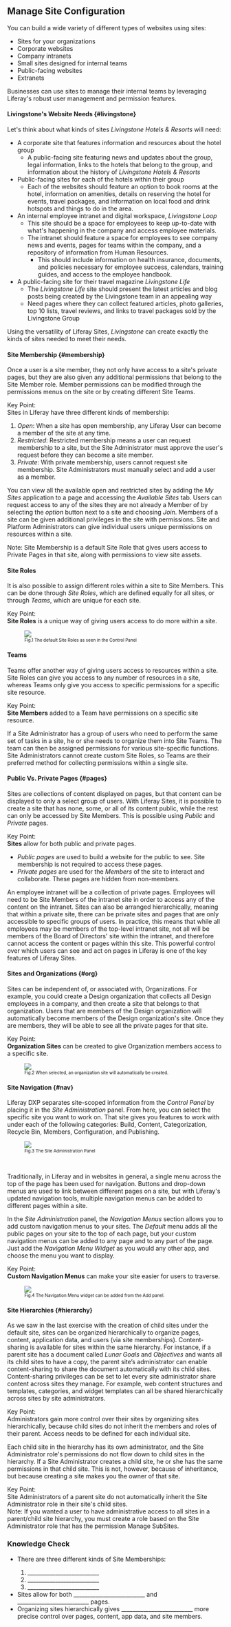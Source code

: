 ## Manage Site Configuration

You can build a wide variety of different types of websites using sites:
- Sites for your organizations
- Corporate websites
- Company intranets
- Small sites designed for internal teams
- Public-facing websites
- Extranets

Businesses can use sites to manage their internal teams by leveraging Liferay's robust user management and permission features.

#### Livingstone's Website Needs {#livingstone}

Let's think about what kinds of sites _Livingstone Hotels & Resorts_ will need:

* A corporate site that features information and resources about the hotel group
	- A public-facing site featuring news and updates about the group, legal information, links to the hotels that belong to the group, and information about the history of _Livingstone Hotels & Resorts_
* Public-facing sites for each of the hotels within their group
	- Each of the websites should feature an option to book rooms at the hotel, information on amenities, details on reserving the hotel for events, travel packages, and information on local food and drink hotspots and things to do in the area.
* An internal employee intranet and digital workspace, _Livingstone Loop_
	- This site should be a space for employees to keep up-to-date with what's happening in the company and access employee materials.
	- The intranet should feature a space for employees to see company news and events, pages for teams within the company, and a repository of information from Human Resources.
		* This should include information on health insurance, documents, and policies necessary for employee success, calendars, training guides, and access to the employee handbook.
* A public-facing site for their travel magazine _Livingstone Life_
	- The _Livingstone Life_ site should present the latest articles and blog posts being created by the Livingstone team in an appealing way
	- Need pages where they can collect featured articles, photo galleries, top 10 lists, travel reviews, and links to travel packages sold by the Livingstone Group

Using the versatility of Liferay Sites, _Livingstone_ can create exactly the kinds of sites needed to meet their needs.

#### Site Membership {#membership}

Once a user is a site member, they not only have access to a site's private pages, but they are also given any additional permissions that belong to the Site Member role. Member permissions can be modified through the permissions menus on the site or by creating different Site Teams.

<div class="key-point">
Key Point: <br />
Sites in Liferay have three different kinds of membership:
<ol>
  <li><i>Open</i>: When a site has open membership, any Liferay User can become a member of the site at any time.</li>
  <li><i>Restricted</i>: Restricted membership means a user can request membership to a site, but the Site Administrator must approve the user's request before they can become a site member.</li>
  <li><i>Private</i>: With private membership, users cannot request site membership. Site Administrators must manually select and add a user as a member.</li>
</ol>
</div>

You can view all the available open and restricted sites by adding the _My Sites_ application to a page and accessing the _Available Sites_ tab. Users can request access to any of the sites they are not already a Member of by selecting the _option_ button next to a site and choosing _Join_. Members of a site can be given additional privileges in the site with permissions. Site and Platform Administrators can give individual users unique permissions on resources within a site.

<div class="note">
Note: Site Membership is a default Site Role that gives users access to Private Pages in that site, along with permissions to view site assets.
</div>

#### Site Roles

It is also possible to assign different roles within a site to Site Members. This can be done through _Site Roles_, which are defined equally for all sites, or through _Teams_, which are unique for each site.

<div class="key-point">
Key Point: <br />
<b>Site Roles</b> is a unique way of giving users access to do more within a site.
</div>

<figure>
	<img src="../images/lecture-images/site-roles.png" style="max-height:100%" />
	<figcaption style="font-size: x-small">Fig.1 The default Site Roles as seen in the Control Panel</figcaption>
</figure>

#### Teams

Teams offer another way of giving users access to resources within a site. Site Roles can give you access to any number of resources in a site, whereas Teams only give you access to specific permissions for a specific site resource.

<div class="key-point">
Key Point: <br />
<b>Site Members</b> added to a Team have permissions on a specific site resource.
</div>

If a Site Administrator has a group of users who need to perform the same set of tasks in a site, he or she needs to organize them into Site Teams. The team can then be assigned permissions for various site-specific functions. Site Administrators cannot create custom Site Roles, so Teams are their preferred method for collecting permissions within a single site.

#### Public Vs. Private Pages {#pages}

Sites are collections of content displayed on pages, but that content can be displayed to only a select group of users. With Liferay Sites, it is possible to create a site that has none, some, or all of its content public, while the rest can only be accessed by Site Members. This is possible using _Public_ and _Private_ pages.

<div class="key-point">
Key Point: <br />
<b>Sites</b> allow for both public and private pages.
</div>

* _Public pages_ are used to build a website for the public to see. Site membership is not required to access these pages.
* _Private pages_ are used for the _Members_ of the site to interact and collaborate. These pages are hidden from non-members.

An employee intranet will be a collection of private pages. Employees will need to be Site Members of the intranet site in order to access any of the content on the intranet. Sites can also be arranged hierarchically, meaning that within a private site, there can be private sites and pages that are only accessible to specific groups of users. In practice, this means that while all employees may be members of the top-level intranet site, not all will be members of the Board of Directors' site within the intranet, and therefore cannot access the content or pages within this site. This powerful control over which users can see and act on pages in Liferay is one of the key features of Liferay Sites.

#### Sites and Organizations {#org}

Sites can be independent of, or associated with, Organizations. For example, you could create a Design organization that collects all Design employees in a company, and then create a site that belongs to that organization. Users that are members of the Design organization will automatically become members of the Design organization's site. Once they are members, they will be able to see all the private pages for that site.

<div class="key-point">
Key Point: <br />
<b>Organization Sites</b> can be created to give Organization members access to a specific site.
</div>

<figure>
	<img src="../images/lecture-images/org-site.png" style="max-height:100%" />
	<figcaption style="font-size: x-small">Fig.2 When selected, an organization site will automatically be created.</figcaption>
</figure>

#### Site Navigation {#nav}

Liferay DXP separates site-scoped information from the _Control Panel_ by placing it in the _Site Administration_ panel. From here, you can select the specific site you want to work on. That site gives you features to work with under each of the following categories: Build, Content, Categorization, Recycle Bin, Members, Configuration, and Publishing.

<figure>
	<img src="../images/lecture-images/site-administration-panel.png" style="max-height:30%" />
	<figcaption style="font-size: x-small">Fig.3 The Site Administration Panel</figcaption>
</figure>

<br />

Traditionally, in Liferay and in websites in general, a single menu across the top of the page has been used for navigation. Buttons and drop-down menus are used to link between different pages on a site, but with Liferay's updated navigation tools, multiple navigation menus can be added to different pages within a site.

In the _Site Administration_ panel, the _Navigation Menus_ section allows you to add custom navigation menus to your sites. The _Default_ menu adds all the public pages on your site to the top of each page, but your custom navigation menus can be added to any page and to any part of the page. Just add the _Navigation Menu Widget_ as you would any other app, and choose the menu you want to display.

<div class="key-point">
Key Point: <br />
<b>Custom Navigation Menus</b> can make your site easier for users to traverse.
</div>

<figure>
	<img src="../images/lecture-images/nav.png" style="max-height:25%" />
	<figcaption style="font-size: x-small">Fig.4 The Navigation Menu widget can be added from the Add panel.</figcaption>
</figure>

#### Site Hierarchies {#hierarchy}

As we saw in the last exercise with the creation of child sites under the default site, sites can be organized hierarchically to organize pages, content, application data, and users (via site memberships). Content-sharing is available for sites within the same hierarchy. For instance, if a parent site has a document called _Lunar Goals_ and _Objectives_ and wants all its child sites to have a copy, the parent site’s administrator can enable content-sharing to share the document automatically with its child sites. Content-sharing privileges can be set to let every site administrator share content across sites they manage. For example, web content structures and templates, categories, and widget templates can all be shared hierarchically across sites by site administrators.

<div class="key-point">
Key Point: <br />
Administrators gain more control over their sites by organizing sites hierarchically, because child sites do not inherit the members and roles of their parent. Access needs to be defined for each individual site.
</div>

Each child site in the hierarchy has its own administrator, and the Site Administrator role's permissions do not flow down to child sites in the hierarchy. If a Site Administrator creates a child site, he or she has the same permissions in that child site. This is not, however, because of inheritance, but because creating a site makes you the owner of that site.

<div class="key-point">
Key Point: <br />
Site Administrators of a parent site do not automatically inherit the Site Administrator role in their site's child sites.
</div>

<div class="note">
Note: If you wanted a user to have administrative access to all sites in a parent/child site hierarchy, you must create a role based on the Site Administrator role that has the permission Manage SubSites.
</div>

<div class="summary">
<h3>Knowledge Check</h3>
<ul>
  <li>There are three different kinds of Site Memberships:</li>
  <ol>
    <li>__________________________</li>
    <li>__________________________</li>
    <li>__________________________</li>
  </ol>
  <li>Sites allow for both __________________________ and __________________________ pages.</li>
  <li>Organizing sites hierarchically gives __________________________ more precise control over pages, content, app data, and site members.</li>
</ul>
</div>

